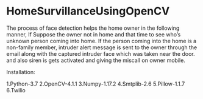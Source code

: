 # HomeSurvillanceUsingOpenCV
The process of face detection helps the home owner in the following manner, If Suppose the owner not in home and that time to see who’s unknown person coming into home. 
If the person coming into the home is a non-family member, intruder alert message is sent to the owner through the email along with the captured intruder face which was taken near the door. 
and also siren is gets activated and giving the miscall on owner mobile.

Installation:

1.Python-3.7
2.OpenCV-4.1.1
3.Numpy-1.17.2
4.Smtplib-2.6
5.Pillow-1.1.7
6.Twilio

